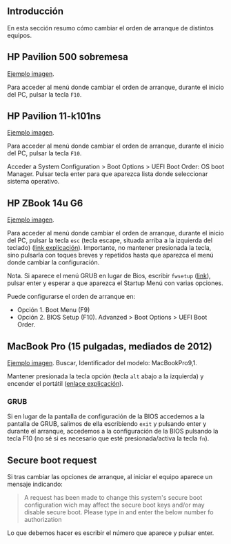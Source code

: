 ## Introducción

En esta sección resumo cómo cambiar el orden de arranque de distintos equipos.

## HP Pavilion 500 sobremesa

[Ejemplo imagen](https://support.hp.com/es-es/product/product-specs/hp-pavilion-500-200-desktop-pc-series/model/6846587).

Para acceder al menú donde cambiar el orden de arranque, durante el inicio del PC, pulsar la tecla `F10`.

## HP Pavilion 11-k101ns

[Ejemplo imagen](https://www.fnac.es/Convertible-2-en-1-HP-Pavilion-x360-11-k101ns-Ordenador-portatil-PC-Portatil/a1155195).

Para acceder al menú donde cambiar el orden de arranque, durante el inicio del PC, pulsar la tecla `F10`.

Acceder a System Configuration > Boot Options > UEFI Boot Order: OS boot Manager. Pulsar tecla enter para que aparezca lista donde seleccionar sistema operativo.

## HP ZBook 14u G6

[Ejemplo imagen](https://support.hp.com/mx-es/document/c06337099).

Para acceder al menú donde cambiar el orden de arranque, durante el inicio del PC, pulsar la tecla `esc` (tecla escape, situada arriba a la izquierda del teclado) ([link explicación](https://tecnobits.com/como-iniciar-la-bios-en-un-hp-zbook/)). Importante, no mantener presionada la tecla, sino pulsarla con toques breves y repetidos hasta que aparezca el menú donde cambiar la configuración.

Nota. Si aparece el menú GRUB en lugar de Bios, escribir `fwsetup` ([link](https://askubuntu.com/questions/318796/when-trying-to-enter-bios-gnu-grub-screen-appears)), pulsar enter y esperar a que aparezca el Startup Menú con varias opciones.

Puede configurarse el orden de arranque en:

- Opción 1. Boot Menu (F9)
- Opción 2. BIOS Setup (F10). Advanzed > Boot Options > UEFI Boot Order.

## MacBook Pro (15 pulgadas, mediados de 2012)

[Ejemplo imagen](https://support.apple.com/es-es/HT201300). Buscar, Identificador del modelo: MacBookPro9,1.

Mantener presionada la tecla opción (tecla `alt` abajo a la izquierda) y encender el portátil ([enlace explicación](https://support.apple.com/es-es/guide/mac-help/mchlp1034/14.0/mac/14.0)).

### GRUB

Si en lugar de la pantalla de configuración de la BIOS accedemos a la pantalla de GRUB, salimos de ella escribiendo `exit` y pulsando enter y durante el arranque, accedemos a la configuración de la BIOS pulsando la tecla F10 (no sé si es necesario que esté presionada/activa la tecla `fn`).

## Secure boot request

Si tras cambiar las opciones de arranque, al iniciar el equipo aparece un mensaje indicando:

> A request has been made to change this system's secure boot configuration wich may affect the secure boot keys and/or may disable secure boot.
> Please type in and enter the below number fo authorization

Lo que debemos hacer es escribir el número que aparece y pulsar enter.
